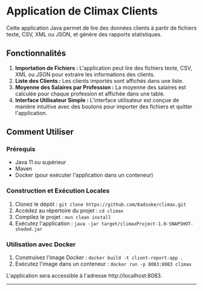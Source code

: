 # Application de Climax Clients

Cette application Java permet de lire des données clients à partir de fichiers texte, CSV, XML ou JSON, et génère des rapports statistiques.

## Fonctionnalités

1. **Importation de Fichiers :** L'application peut lire des fichiers texte, CSV, XML ou JSON pour extraire les informations des clients.
2. **Liste des Clients :** Les clients importés sont affichés dans une liste.
3. **Moyenne des Salaires par Profession :** La moyenne des salaires est calculée pour chaque profession et affichée dans une table.
4. **Interface Utilisateur Simple :** L'interface utilisateur est conçue de manière intuitive avec des boutons pour importer des fichiers et quitter l'application.

## Comment Utiliser

### Prérequis

- Java 11 ou supérieur
- Maven
- Docker (pour exécuter l'application dans un conteneur)

### Construction et Exécution Locales

1. Clonez le dépôt : `git clone https://github.com/Kadsuke/climax.git`
2. Accédez au répertoire du projet : `cd climax`
3. Compilez le projet : `mvn clean install`
4. Exécutez l'application : `java -jar target/climaxProject-1.0-SNAPSHOT-shaded.jar`

### Utilisation avec Docker

1. Construisez l'image Docker : `docker build -t client-report-app .`
2. Exécutez l'image dans un conteneur : `docker run -p 8083:8083 climax`

L'application sera accessible à l'adresse http://localhost:8083.

---

